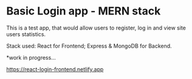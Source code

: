 # Basic Login app - MERN stack

This is a test app, that would allow users to register, log in and view site users statistics.

Stack used: React for Frontend; Express & MongoDB for Backend.

*work in progress...

https://react-login-frontend.netlify.app
